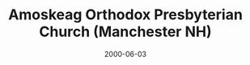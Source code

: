 ---
date: &id001 2000-06-03
end_date: null
location:
  address: 95 Brook Street
  city: Manchester
  state: NH
minister:
- end: 2000-06-03
  name: Gregory Reynolds
  start: 1997-04-01
  type: Missionary
- end: null
  name: Gregory Reynolds
  start: 2000-06-03
  type: Pastor
ministers:
- Gregory Reynolds
- Gregory Reynolds
name: Amoskeag Orthodox Presbyterian Church
names:
- end: 2000-06-03
  name: Amoskeag Orthodox Presbyterian Chapel
  start: 1997-04-01
- end: null
  name: Amoskeag Orthodox Presbyterian Church
  start: 2000-06-03
origination_date: *id001
raw_data: "NH\nManchester\nAmoskeag Orthodox Presbyterian Chapel  (April 1997\u2013\
  June 3, 2000)\nAmoskeag Orthodox Presbyterian Church  (June 3, 2000\u2013 )\n95\
  \ Brook Street\nMissionary: Gregory Reynolds, 1997\u20132000\nPastor: Gregory Reynolds,\
  \ 2000\u2013"
received_from: null
states:
- NH
status:
  active: true
  end_date: null
  reason: null
  received_from: null
  withdrawal_to: null
title: Amoskeag Orthodox Presbyterian Church (Manchester NH)
year_established:
- 2000

---